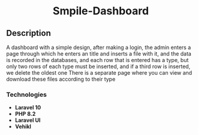 <h1 align="center">Smpile-Dashboard</h1>

## Description

A dashboard with a simple design, after making a login, the admin enters a page through which he enters an title and inserts a file with it, and the data is recorded in the databases, and each row that is entered has a type, but only two rows of each type must be inserted, and if a third row is inserted, we delete the oldest one
There is a separate page where you can view and download these files according to their type

### Technologies

- **Laravel 10**
- **PHP 8.2**
- **Laravel UI**
- **Vehikl**


